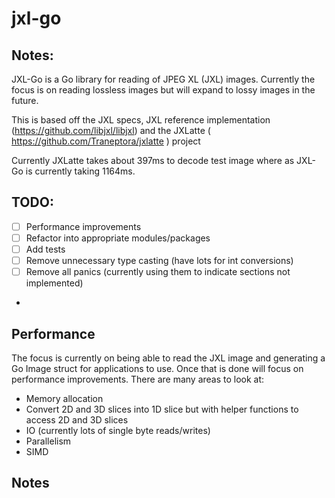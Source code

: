 # jxl-go

## Notes:

JXL-Go is a Go library for reading of JPEG XL (JXL) images.
Currently the focus is on reading lossless images but will expand to lossy images in the future.

This is based off the JXL specs, JXL reference implementation (https://github.com/libjxl/libjxl) and the JXLatte ( https://github.com/Traneptora/jxlatte ) project

Currently JXLatte takes about 397ms to decode test image where as JXL-Go is currently taking 1164ms.


## TODO:

- [ ] Performance improvements
- [ ] Refactor into appropriate modules/packages
- [ ] Add tests
- [ ] Remove unnecessary type casting (have lots for int conversions)
- [ ] Remove all panics (currently using them to indicate sections not implemented)
- 
## Performance

The focus is currently on being able to read the JXL image and generating a Go Image struct for applications to use.
Once that is done will focus on performance improvements. There are many areas to look at:

- Memory allocation
- Convert 2D and 3D slices into 1D slice but with helper functions to access 2D and 3D slices
- IO (currently lots of single byte reads/writes)
- Parallelism
- SIMD

## Notes

